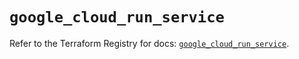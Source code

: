 # `google_cloud_run_service`

Refer to the Terraform Registry for docs: [`google_cloud_run_service`](https://registry.terraform.io/providers/hashicorp/google/5.20.0/docs/resources/cloud_run_service).
